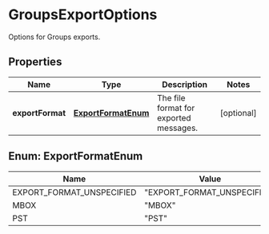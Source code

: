 

# GroupsExportOptions

Options for Groups exports.

## Properties

| Name | Type | Description | Notes |
|------------ | ------------- | ------------- | -------------|
|**exportFormat** | [**ExportFormatEnum**](#ExportFormatEnum) | The file format for exported messages. |  [optional] |



## Enum: ExportFormatEnum

| Name | Value |
|---- | -----|
| EXPORT_FORMAT_UNSPECIFIED | &quot;EXPORT_FORMAT_UNSPECIFIED&quot; |
| MBOX | &quot;MBOX&quot; |
| PST | &quot;PST&quot; |



